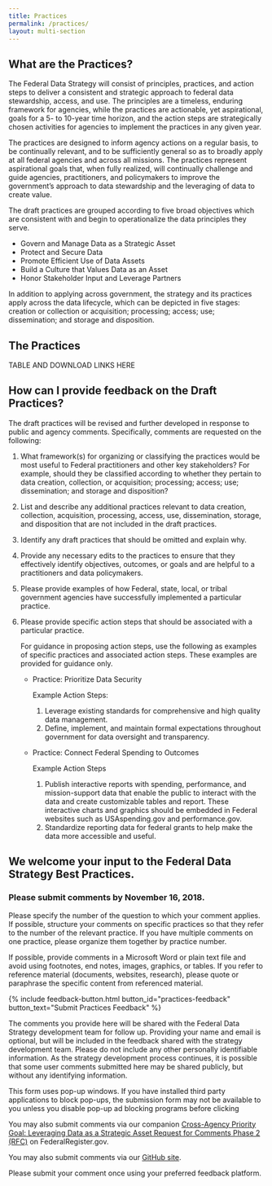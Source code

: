 ```yaml
---
title: Practices
permalink: /practices/
layout: multi-section
---
```


<section class="usa-section">
<div class="usa-grid" markdown="1">

## What are the Practices?

The Federal Data Strategy will consist of principles, practices, and action steps to deliver a consistent and strategic approach to federal data stewardship, access, and use. The principles are a timeless, enduring framework for agencies, while the practices are actionable, yet aspirational, goals for a 5- to 10-year time horizon, and the action steps are strategically chosen activities for agencies to implement the practices in any given year.  

The practices are designed to inform agency actions on a regular basis, to be continually relevant, and to be sufficiently general so as to broadly apply at all federal agencies and across all missions. The practices represent aspirational goals that, when fully realized, will continually challenge and guide agencies, practitioners, and policymakers to improve the government’s approach to data stewardship and the leveraging of data to create value.  

The draft practices are grouped according to five broad objectives which are consistent with and begin to operationalize the data principles they serve. 

* Govern and Manage Data as a Strategic Asset
* Protect and Secure Data
* Promote Efficient Use of Data Assets
* Build a Culture that Values Data as an Asset
* Honor Stakeholder Input and Leverage Partners

In addition to applying across government, the strategy and its practices apply across the data lifecycle, which can be depicted in five stages: creation or collection or acquisition; processing; access; use; dissemination; and storage and disposition. 

## The Practices

TABLE AND DOWNLOAD LINKS HERE

</div>
</section>


<section class="usa-section usa-section-dark">
<div class="usa-grid" markdown="1">

## How can I provide feedback on the Draft Practices?

The draft practices will be revised and further developed in response to public and agency comments.  Specifically, comments are requested on the following:  

1.  What framework(s) for organizing or classifying the practices would be most useful to Federal practitioners and other key stakeholders? For example, should they be classified according to whether they pertain to data creation, collection, or acquisition; processing; access; use; dissemination; and storage and disposition?
2.  List and describe any additional practices relevant to data creation, collection, acquisition, processing, access, use, dissemination, storage, and disposition that are not included in the draft practices.
3.  Identify any draft practices that should be omitted and explain why. 
4.  Provide any necessary edits to the practices to ensure that they effectively identify objectives, outcomes, or goals and are helpful to a practitioners and data policymakers. 
5.  Please provide examples of how Federal, state, local, or tribal government agencies have successfully implemented a particular practice.

6.  Please provide specific action steps that should be associated with a particular practice. 

    For guidance in proposing action steps, use the following as examples of specific practices and associated action steps.  These examples are provided for guidance only.
    * Practice:  Prioritize Data Security
        
        Example Action Steps:  
        1. Leverage existing standards for comprehensive and high quality data management.
        2. Define, implement, and maintain formal expectations throughout government for data oversight and transparency.
    * Practice:  Connect Federal Spending to Outcomes
        
        Example Action Steps 
        1. Publish interactive reports with spending, performance, and mission-support data that enable the public to interact with the data and create customizable tables and report.  These interactive charts and graphics should be embedded in Federal websites such as USAspending.gov and performance.gov.
        2. Standardize reporting data for federal grants to help make the data more accessible and useful.


</div>
</section>


<section class="usa-section">
<div class="usa-grid" markdown="1">

## We welcome your input to the Federal Data Strategy Best Practices.

### Please submit comments by November 16, 2018.

Please specify the number of the question to which your comment applies.  If possible, structure your comments on specific practices so that they refer to the number of the relevant practice.  If you have multiple comments on one practice, please organize them together by practice number.

If possible, provide comments in a Microsoft Word or plain text file and avoid using footnotes, end notes, images, graphics, or tables. If you refer to reference material (documents, websites, research), please quote or paraphrase the specific content from referenced material.

{% include feedback-button.html button_id="practices-feedback" button_text="Submit Practices Feedback" %}

The comments you provide here will be shared with the Federal Data Strategy development team for follow up. Providing your name and email is optional, but will be included in the feedback shared with the strategy development team. Please do not include any other personally identifiable information. As the strategy development process continues, it is possible that some user comments submitted here may be shared publicly, but without any identifying information.   

This form uses pop-up windows. If you have installed third party applications to block pop-ups, the submission form may not be available to you unless you disable pop-up ad blocking programs before clicking

You may also submit comments via our companion [Cross-Agency Priority Goal: Leveraging Data as a Strategic Asset Request for Comments Phase 2  (RFC)](https://www.federalregister.gov/documents/2018/06/27/2018-13768/cross-agency-priority-goal-leveraging-data-as-strategic-asset) on FederalRegister.gov.

You may also submit comments via our [GitHub site](https://github.com/GSA/data-strategy/issues).

Please submit your comment once using your preferred feedback platform.

</div>
</section>
